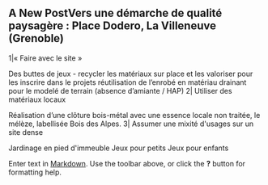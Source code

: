## A New PostVers une démarche de qualité paysagère : Place Dodero, La Villeneuve (Grenoble)
1|« Faire avec le site »

Des buttes de jeux - recycler les matériaux sur place et les valoriser pour les inscrire dans le projets réutilisation de l’enrobé en matériau drainant pour le modelé de terrain (absence d’amiante / HAP)
2| Utiliser des matériaux locaux

Réalisation d’une clôture bois-métal avec une essence locale non traitée, le mélèze, labellisée Bois des Alpes.
3| Assumer une mixité d'usages sur un site dense

Jardinage en pied d&#x27;immeuble
Jeux pour petits
Jeux pour enfants

Enter text in [Markdown](http://daringfireball.net/projects/markdown/). Use the toolbar above, or click the **?** button for formatting help.
